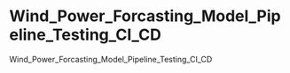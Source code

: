 # Wind_Power_Forcasting_Model_Pipeline_Testing_CI_CD
Wind_Power_Forcasting_Model_Pipeline_Testing_CI_CD
